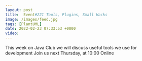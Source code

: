 ```yaml
---
layout: post
title:  Event#221 Tools, Plugins, Small Hacks
image: /images/feed.jpg
tags: [PlantUML]
date: 2022-02-23 07:33:53 +0000
video: 
---
```


This week on Java Club we will discuss useful tools we use for development
Join us next Thursday, at 10:00 Online
